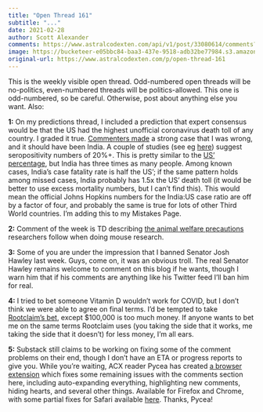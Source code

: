 ```yaml
---
title: "Open Thread 161"
subtitle: "..."
date: 2021-02-28
author: Scott Alexander
comments: https://www.astralcodexten.com/api/v1/post/33080614/comments?&all_comments=true
image: https://bucketeer-e05bbc84-baa3-437e-9518-adb32be77984.s3.amazonaws.com/public/images/e339711f-3ef7-46d6-9e52-654b6b41647f_496x341.png
original-url: https://www.astralcodexten.com/p/open-thread-161
---
```

This is the weekly visible open thread. Odd-numbered open threads will be no-politics, even-numbered threads will be politics-allowed. This one is odd-numbered, so be careful. Otherwise, post about anything else you want. Also:

**1:** On my predictions thread, I included a prediction that expert consensus would be that the US had the highest unofficial coronavirus death toll of any country. I graded it true. [Commenters made](https://astralcodexten.substack.com/p/mantic-monday-judging-april-covid#comment-1341776) a strong case that I was wrong, and it should have been India. A couple of studies (see eg [here](https://science.thewire.in/health/third-national-seroprevalence-survey-icmr-covid-19-rural-prevalence-test-positivity/)) suggest seropositivity numbers of 20%+. This is pretty similar to the [US’ percentage](https://www.cdc.gov/coronavirus/2019-ncov/cases-updates/burden.html), but India has three times as many people. Among known cases, India’s case fatality rate is half the US’; if the same pattern holds among missed cases, India probably has 1.5x the US’ death toll (it would be better to use excess mortality numbers, but I can’t find this). This would mean the official Johns Hopkins numbers for the India:US case ratio are off by a factor of four, and probably the same is true for lots of other Third World countries. I’m adding this to my Mistakes Page.

**2:** Comment of the week is TD describing [the animal welfare precautions](https://astralcodexten.substack.com/p/a-look-down-track-b#comment-1330319) researchers follow when doing mouse research.

**3:** Some of you are under the impression that I banned Senator Josh Hawley last week. Guys, come on, it was an obvious troll. The real Senator Hawley remains welcome to comment on this blog if he wants, though I warn him that if his comments are anything like his Twitter feed I’ll ban him for real.

**4:** I tried to bet someone Vitamin D wouldn’t work for COVID, but I don’t think we were able to agree on final terms. I’d be tempted to take [Rootclaim’s bet](https://blog.rootclaim.com/treating-covid-19-with-vitamin-d-100000-challenge/), except $100,000 is too much money. If anyone wants to bet me on the same terms Rootclaim uses (you taking the side that it works, me taking the side that it doesn’t) for less money, I’m all ears.

**5:** Substack still claims to be working on fixing some of the comment problems on their end, though I don’t have an ETA or progress reports to give you. While you’re waiting, ACX reader Pycea has created [a browser extension](https://github.com/Pycea/ACX-tweaks) which fixes some remaining issues with the comments section here, including auto-expanding everything, highlighting new comments, hiding hearts, and several other things. Available for Firefox and Chrome, with some partial fixes for Safari available [here](https://gist.github.com/Pycea/73eeee25ff4f697b76c0d3d36035c749). Thanks, Pycea!
